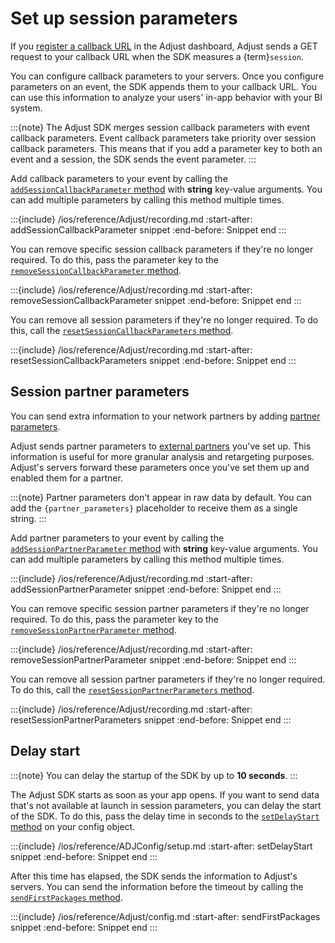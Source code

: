 # Set up session parameters

If you [register a callback URL](https://help.adjust.com/en/article/recommended-placeholders-callbacks) in the Adjust dashboard, Adjust sends a GET request to your callback URL when the SDK measures a {term}`session`.

You can configure callback parameters to your servers. Once you configure parameters on an event, the SDK appends them to your callback URL. You can use this information to analyze your users' in-app behavior with your BI system.

:::{note}
The Adjust SDK merges session callback parameters with event callback parameters. Event callback parameters take priority over session callback parameters. This means that if you add a parameter key to both an event and a session, the SDK sends the event parameter.
:::

Add callback parameters to your event by calling the [`addSessionCallbackParameter` method](#ios-addsessioncallbackparameter-invocation) with **string** key-value arguments. You can add multiple parameters by calling this method multiple times.

:::{include} /ios/reference/Adjust/recording.md
:start-after: addSessionCallbackParameter snippet
:end-before: Snippet end
:::

You can remove specific session callback parameters if they're no longer required. To do this, pass the parameter key to the [`removeSessionCallbackParameter` method](#ios-removesessioncallbackparameter-invocation).

:::{include} /ios/reference/Adjust/recording.md
:start-after: removeSessionCallbackParameter snippet
:end-before: Snippet end
:::

You can remove all session parameters if they're no longer required. To do this, call the [`resetSessionCallbackParameters` method](#ios-resetsessioncallbackparameters-invocation).

:::{include} /ios/reference/Adjust/recording.md
:start-after: resetSessionCallbackParameters snippet
:end-before: Snippet end
:::

## Session partner parameters

You can send extra information to your network partners by adding [partner parameters](https://help.adjust.com/en/article/advanced-event-setup#receive-custom-data-with-partner-parameters).

Adjust sends partner parameters to [external partners](https://help.adjust.com/en/article/integrated-partners) you've set up. This information is useful for more granular analysis and retargeting purposes. Adjust's servers forward these parameters once you've set them up and enabled them for a partner.

:::{note}
Partner parameters don't appear in raw data by default. You can add the `{partner_parameters}` placeholder to receive them as a single string.
:::

Add partner parameters to your event by calling the [`addSessionPartnerParameter` method](#ios-addsessionpartnerparameter-invocation) with **string** key-value arguments. You can add multiple parameters by calling this method multiple times.

:::{include} /ios/reference/Adjust/recording.md
:start-after: addSessionPartnerParameter snippet
:end-before: Snippet end
:::

You can remove specific session partner parameters if they're no longer required. To do this, pass the parameter key to the [`removeSessionPartnerParameter` method](#ios-removesessionpartnerparameter-invocation).

:::{include} /ios/reference/Adjust/recording.md
:start-after: removeSessionPartnerParameter snippet
:end-before: Snippet end
:::

You can remove all session partner parameters if they're no longer required. To do this, call the [`resetSessionPartnerParameters` method](#ios-resetsessionpartnerparameters-invocation).

:::{include} /ios/reference/Adjust/recording.md
:start-after: resetSessionPartnerParameters snippet
:end-before: Snippet end
:::

## Delay start

:::{note}
You can delay the startup of the SDK by up to **10 seconds**.
:::

The Adjust SDK starts as soon as your app opens. If you want to send data that's not available at launch in session parameters, you can delay the start of the SDK. To do this, pass the delay time in seconds to the [`setDelayStart` method](#ios-setdelaystart-invocation) on your config object.

:::{include} /ios/reference/ADJConfig/setup.md
:start-after: setDelayStart snippet
:end-before: Snippet end
:::

After this time has elapsed, the SDK sends the information to Adjust's servers. You can send the information before the timeout by calling the [`sendFirstPackages` method](#ios-sendfirstpackages-invocation).

:::{include} /ios/reference/Adjust/config.md
:start-after: sendFirstPackages snippet
:end-before: Snippet end
:::
